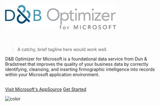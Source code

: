 <!-- _coverpage.md -->

<img src="/assets/logo.png" width="360" style="margin: 0 0 40px 0">

> A catchy, brief tagline here would work well.


D&B Optimizer for Microsoft is a foundational data service from Dun & Bradstreet that improves the quality of your business data by correctly identifying, cleansing, and inserting firmographic intelligence into records within your Microsoft application environment.
<br><br>

[Visit Microsoft's AppSource](https://appsource.microsoft.com/en-us/)
[Get Started](?id=dnb-optimizer-for-microsoft)

<!-- background color -->
![color](#F1F6F8)